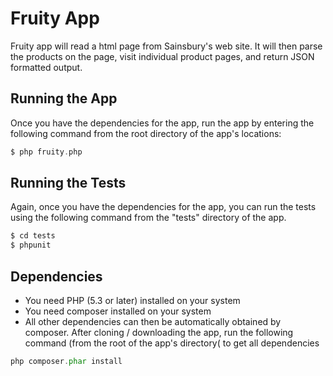# Fruity App
Fruity app will read a html page from Sainsbury's web site. It will then parse the products on the page,
visit individual product pages, and return JSON formatted output.

## Running the App
Once you have the dependencies for the app, run the app by entering the following command from the root
directory of the app's locations:
```php
$ php fruity.php
```

## Running the Tests
Again, once you have the dependencies for the app, you can run the tests using the following command
from the "tests" directory of the app.
```php
$ cd tests
$ phpunit
```

## Dependencies
* You need PHP (5.3 or later) installed on your system
* You need composer installed on your system
* All other dependencies can then be automatically obtained by composer. After cloning / downloading the app, run the
following command (from the root of the app's directory( to get all dependencies
```php
php composer.phar install
```
